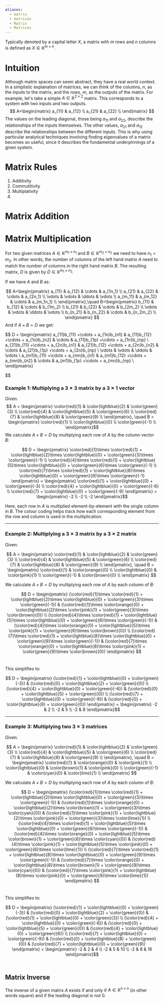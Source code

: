 ```yaml
---
aliases:
  - matrix
  - matrices
  - Matrix
  - Matrices
---
```

Typically denoted by a capital letter $X$, a matrix with $m$ rows and $n$ columns is defined as $X\in \mathbb R^{m \times n}$. 

# Intuition
Although matrix spaces can seem abstract, they have a real world context. 
In a simplistic explanation of matrices, we can think of the columns, $n$, as the inputs to the matrix, and the rows, $m$, as the outputs of the matrix. For example, let's take a simple $A\in \mathbb R^{2\times 2}$ matrix. This corresponds to a system with two inputs and two outputs. 
$$
A=\begin{matrix}
 a_{11} & a_{12} \\
 a_{21} & a_{22} \\
\end{matrix}
$$
The values on the leading diagonal, those being $a_{11}$ and $a_{22}$, describe the relationships of the inputs themselves. The other values, $a_{21}$ and $a_{12}$ describe the relationships between the different inputs. This is why using particular analytical techniques involving finding eigenvalues of a matrix becomes so useful, since it describes the fundamental underpinnings of a given system. 

# Matrix Rules
1. Additivity
2. Commutitivity
3. Multiplativity
4. 

# Matrix Addition

# Matrix Multiplication

For two given matrices $A \in \mathbb{R}^{m_1 \times n_1}$  and $B \in \mathbb{R}^{m_2 \times n_2}$ we need to have $n_1 = m_2$. In other words, the number of columns of the left hand matrix $A$ need to match the number of columns in the right hand matrix $B$. The resulting matrix, $D$ is given by $D \in \mathbb{R}^{m_1 \times n_2}$. 

If we have $A$ and $B$ as:

$$
A=\begin{pmatrix}
 a_{11} & a_{12} & \cdots & a_{1n_1} \\
 a_{21} & a_{22} & \cdots & a_{2n_1} \\
 \vdots & \vdots & \ddots & \vdots \\
 a_{m_11} & a_{m_12} & \cdots & a_{m_1n_1} \\
\end{pmatrix},\quad B=\begin{pmatrix}
 b_{11} & b_{12} & \cdots & b_{1m_2} \\
 b_{21} & b_{22} & \cdots & b_{2m_2} \\
 \vdots & \vdots & \ddots & \vdots \\
 b_{n_21} & b_{n_22} & \cdots & b_{n_2m_2} \\
\end{pmatrix}
$$
And if $A \times B = D$ we get:

$$
D = \begin{pmatrix}
 a_{11}b_{11} +\cdots + a_{1n}b_{n1} & a_{11}b_{12} +\cdots + a_{1n}b_{n2} & \cdots & a_{11}b_{1p} +\cdots + a_{1n}b_{np} \\
 a_{21}b_{11} +\cdots + a_{2n}b_{n1} & a_{21}b_{12} +\cdots + a_{2n}b_{n2} & \cdots & a_{21}b_{1p} +\cdots + a_{2n}b_{np} \\
\vdots & \vdots & \ddots & \vdots \\
 a_{m1}b_{11} +\cdots + a_{mn}b_{n1} & a_{m1}b_{12} +\cdots + a_{mn}b_{n2} & \cdots & a_{m1}b_{1p} +\cdots + a_{mn}b_{np} \\
\end{pmatrix} 

$$

### Example 1: Multiplying a $3 \times 3$ matrix by a $3 \times 1$  vector

Given:
$$
A = \begin{pmatrix} \color{red}{1} & \color{lightblue}{2} & \color{green}{3} \\ \color{red}{4} & \color{lightblue}{5} & \color{green}{6} \\ \color{red}{7} & \color{lightblue}{8} & \color{green}{9} \\ \end{pmatrix}, \quad B = \begin{pmatrix} \color{red}{1} \\ \color{lightblue}{0} \\ \color{green}{-1} \\ \end{pmatrix}​​
$$
We calculate $A \times B=D$ by multiplying each row of $A$ by the column vector $B$:

$$
D = \begin{pmatrix} \color{red}{1}\times \color{red}{1} + \color{lightblue}{2}\times \color{lightblue}{0} + \color{green}{3}\times \color{green}{-1} \\ \color{red}{4}\times \color{red}{1} + \color{lightblue}{5}\times \color{lightblue}{0} + \color{green}{6}\times \color{green}{-1} \\ \color{red}{7}\times \color{red}{1} + \color{lightblue}{8}\times \color{lightblue}{0} + \color{green}{9}\times \color{green}{-1} \end{pmatrix} = \begin{pmatrix} \color{red}{1} + \color{lightblue}{0} + \color{green}{-3} \\ \color{red}{4} + \color{lightblue}{0} + \color{green}{-6} \\ \color{red}{7} + \color{lightblue}{0} + \color{green}{-9} \end{pmatrix} = \begin{pmatrix} -2 \\ -2 \\ -2 \end{pmatrix}​​
$$

Here, each row in $A$ is multiplied element-by-element with the single column in $B$. The colour coding helps track how each corresponding element from the row and column is used in the multiplication.

---

### Example 2: Multiplying a $3 \times 3$  matrix by a $3 \times 2$ matrix

Given:

$$
A = \begin{pmatrix} \color{red}{1} & \color{lightblue}{2} & \color{green}{3} \\ \color{red}{4} & \color{lightblue}{5} & \color{green}{6} \\ \color{red}{7} & \color{lightblue}{8} & \color{green}{9} \\ \end{pmatrix}, \quad B = \begin{pmatrix} \color{red}{1} & \color{orange}{0} \\ \color{lightblue}{0} & \color{pink}{1} \\ \color{green}{-1} & \color{brown}{0} \\ \end{pmatrix}
$$

We calculate $A \times B=D$ by multiplying each row of $A$ by each column of $B$:

$$
D = \begin{pmatrix} (\color{red}{1}\times \color{red}{1} + \color{lightblue}{2}\times \color{lightblue}{0} + \color{green}{3}\times \color{green}{-1}) & (\color{red}{1}\times \color{orange}{0} + \color{lightblue}{2}\times \color{pink}{1} + \color{green}{3}\times \color{brown}{0}) \\ (\color{red}{4}\times \color{red}{1} + \color{lightblue}{5}\times \color{lightblue}{0} + \color{green}{6}\times \color{green}{-1}) & (\color{red}{4}\times \color{orange}{0} + \color{lightblue}{5}\times \color{pink}{1} + \color{green}{6}\times \color{brown}{0}) \\ (\color{red}{7}\times \color{red}{1} + \color{lightblue}{8}\times \color{lightblue}{0} + \color{green}{9}\times \color{green}{-1}) & (\color{red}{7}\times \color{orange}{0} + \color{lightblue}{8}\times \color{pink}{1} + \color{green}{9}\times \color{brown}{0}) \end{pmatrix}
$$​​

This simplifies to:

$$
D = \begin{pmatrix} (\color{red}{1} + \color{lightblue}{0} + \color{green}{-3}) & (\color{red}{0} + \color{lightblue}{2} + \color{green}{0}) \\ (\color{red}{4} + \color{lightblue}{0} + \color{green}{-6}) & (\color{red}{0} + \color{lightblue}{5} + \color{green}{0}) \\ (\color{red}{7} + \color{lightblue}{0} + \color{green}{-9}) & (\color{red}{0} + \color{lightblue}{8} + \color{green}{0}) \end{pmatrix} = \begin{pmatrix} -2 & 2 \\ -2 & 5 \\ -2 & 8 \end{pmatrix}​​
$$

---

### Example 3: Multiplying two $3 \times 3$  matrices

Given:

$$
A = \begin{pmatrix} \color{red}{1} & \color{lightblue}{2} & \color{green}{3} \\ \color{red}{4} & \color{lightblue}{5} & \color{green}{6} \\ \color{red}{7} & \color{lightblue}{8} & \color{green}{9} \\ \end{pmatrix}, \quad B = \begin{pmatrix} \color{red}{1} & \color{orange}{0} & \color{pink}{1} \\ \color{lightblue}{0} & \color{brown}{1} & \color{pink}{0} \\ \color{green}{-1} & \color{cyan}{0} & \color{lime}{1} \\ \end{pmatrix}
$$

We calculate $A \times B=D$ by multiplying each row of $A$ by each column of $B$:

$$
D = \begin{pmatrix} (\color{red}{1}\times \color{red}{1} + \color{lightblue}{2}\times \color{lightblue}{0} + \color{green}{3}\times \color{green}{-1}) & (\color{red}{1}\times \color{orange}{0} + \color{lightblue}{2}\times \color{brown}{1} + \color{green}{3}\times \color{cyan}{0}) & (\color{red}{1}\times \color{pink}{1} + \color{lightblue}{2}\times \color{pink}{0} + \color{green}{3}\times \color{lime}{1}) \\ (\color{red}{4}\times \color{red}{1} + \color{lightblue}{5}\times \color{lightblue}{0} + \color{green}{6}\times \color{green}{-1}) & (\color{red}{4}\times \color{orange}{0} + \color{lightblue}{5}\times \color{brown}{1} + \color{green}{6}\times \color{cyan}{0}) & (\color{red}{4}\times \color{pink}{1} + \color{lightblue}{5}\times \color{pink}{0} + \color{green}{6}\times \color{lime}{1}) \\ (\color{red}{7}\times \color{red}{1} + \color{lightblue}{8}\times \color{lightblue}{0} + \color{green}{9}\times \color{green}{-1}) & (\color{red}{7}\times \color{orange}{0} + \color{lightblue}{8}\times \color{brown}{1} + \color{green}{9}\times \color{cyan}{0}) & (\color{red}{7}\times \color{pink}{1} + \color{lightblue}{8}\times \color{pink}{0} + \color{green}{9}\times \color{lime}{1}) \end{pmatrix}
$$​​

This simplifies to:

$$
D = \begin{pmatrix} (\color{red}{1} + \color{lightblue}{0} + \color{green}{-3}) & (\color{red}{0} + \color{lightblue}{2} + \color{green}{0}) & (\color{red}{1} + \color{lightblue}{0} + \color{green}{3}) \\ (\color{red}{4} + \color{lightblue}{0} + \color{green}{-6}) & (\color{red}{0} + \color{lightblue}{5} + \color{green}{0}) & (\color{red}{4} + \color{lightblue}{0} + \color{green}{6}) \\ (\color{red}{7} + \color{lightblue}{0} + \color{green}{-9}) & (\color{red}{0} + \color{lightblue}{8} + \color{green}{0}) & (\color{red}{7} + \color{lightblue}{0} + \color{green}{9}) \end{pmatrix} = \begin{pmatrix} -2 & 2 & 4 \\ -2 & 5 & 10 \\ -2 & 8 & 16 \end{pmatrix}$$
​​



## Matrix Inverse
The inverse of a given matrix $A$ exists if and only if $A \in \mathbb{R}^{n\times n}$ (in other words square) and if the leading diagonal is not 0.  

